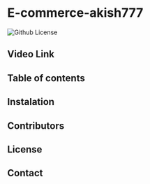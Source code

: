 # E-commerce-akish777

![Github License](https://img.shields.io/badge/license-MIT-blue.svg)

## Video Link

## Table of contents

## Instalation

## Contributors

## License

## Contact
